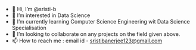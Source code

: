 - 👋 Hi, I’m @sristi-b
- 👀 I’m interested in Data Science
- 🌱 I’m currently learning Computer Science Engineering wit Data Science Specialisation
- 💞️ I’m looking to collaborate on any projects on the field given above.
- 📫 How to reach me : email id - sristibanerjee123@gmail.com

<!---
sristi-b/sristi-b is a ✨ special ✨ repository because its `README.md` (this file) appears on your GitHub profile.
You can click the Preview link to take a look at your changes.
--->
